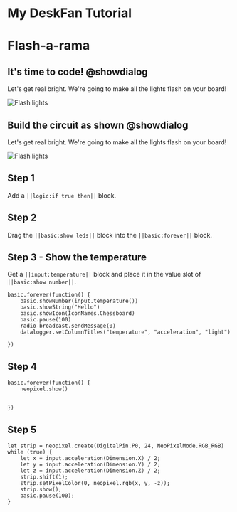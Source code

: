 # My DeskFan Tutorial
# Flash-a-rama

## It's time to code! @showdialog

Let's get real bright. We're going to make all the lights flash on your board!

![Flash lights](https://static.wixstatic.com/media/9e10e9_f4c35f4407bf4fb4963fa98f174f1aa4~mv2.jpg/v1/fill/w_1074,h_500,fp_0.50_0.50,q_85,enc_auto/9e10e9_f4c35f4407bf4fb4963fa98f174f1aa4~mv2.jpg)

## Build the circuit as shown @showdialog

Let's get real bright. We're going to make all the lights flash on your board!

![Flash lights](https://static.wixstatic.com/media/9e10e9_f4c35f4407bf4fb4963fa98f174f1aa4~mv2.jpg/v1/fill/w_1074,h_500,fp_0.50_0.50,q_85,enc_auto/9e10e9_f4c35f4407bf4fb4963fa98f174f1aa4~mv2.jpg)


## Step 1
Add a ``||logic:if true then||`` block. 

## Step 2
Drag the ``||basic:show leds||`` block into the ``||basic:forever||`` block. 

## Step 3 - Show the temperature

Get a ``||input:temperature||`` block and place it in the value slot of ``||basic:show number||``.

```blocks
basic.forever(function() {
    basic.showNumber(input.temperature())
    basic.showString("Hello")
    basic.showIcon(IconNames.Chessboard)
    basic.pause(100)
    radio-broadcast.sendMessage(0)
    datalogger.setColumnTitles("temperature", "acceleration", "light")

})
```

## Step 4

```blocks
basic.forever(function() {
    neopixel.show()


})
```

## Step 5

```blocks
let strip = neopixel.create(DigitalPin.P0, 24, NeoPixelMode.RGB_RGB)
while (true) {
    let x = input.acceleration(Dimension.X) / 2;
    let y = input.acceleration(Dimension.Y) / 2;
    let z = input.acceleration(Dimension.Z) / 2;
    strip.shift(1);
    strip.setPixelColor(0, neopixel.rgb(x, y, -z));
    strip.show();
    basic.pause(100);
}
```

<script src="https://makecode.com/gh-pages-embed.js"></script><script>makeCodeRender("{{ site.makecode.home_url }}", "{{ site.github.owner_name }}/{{ site.github.repository_name }}");</script>

